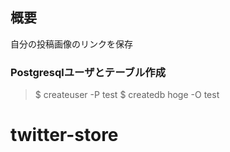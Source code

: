 ## 概要
自分の投稿画像のリンクを保存

### Postgresqlユーザとテーブル作成
> $ createuser -P test
> $ createdb hoge -O test


# twitter-store
